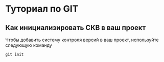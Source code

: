 # Туториал по GIT

## Как инициализировать СКВ в ваш проект

Чтобы добавить систему контроля версий в ваш проект, используйте следующую команду

```
git init
```
 
